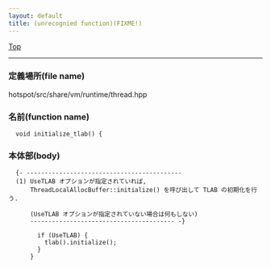 ```yaml
---
layout: default
title: (unrecognied function)(FIXME!)
---
```

[Top](../index.html)

--- 
### 定義場所(file name)
hotspot/src/share/vm/runtime/thread.hpp

### 名前(function name)
```
  void initialize_tlab() {
```

### 本体部(body)
```
  {- -------------------------------------------
  (1) UseTLAB オプションが指定されていれば, 
      ThreadLocalAllocBuffer::initialize() を呼び出して TLAB の初期化を行う.
     
      (UseTLAB オプションが指定されていない場合は何もしない)
      ---------------------------------------- -}

	    if (UseTLAB) {
	      tlab().initialize();
	    }
	  }
	
```


